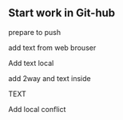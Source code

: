 

## Start work in Git-hub

prepare to push

add text from web brouser

Add text local

add 2way and text inside

TEXT 

Add local conflict